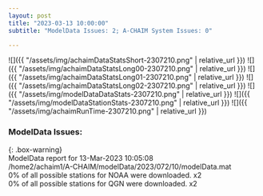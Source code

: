 ```yaml
---
layout: post
title: "2023-03-13 10:00:00"
subtitle: "ModelData Issues: 2; A-CHAIM System Issues: 0"

---
```


![]({{ "/assets/img/achaimDataStatsShort-2307210.png" | relative_url }})
![]({{ "/assets/img/achaimDataStatsLong00-2307210.png" | relative_url }})
![]({{ "/assets/img/achaimDataStatsLong01-2307210.png" | relative_url }})
![]({{ "/assets/img/achaimDataStatsLong02-2307210.png" | relative_url }})
![]({{ "/assets/img/modelDataDataStats-2307210.png" | relative_url }})
![]({{ "/assets/img/modelDataStationStats-2307210.png" | relative_url }})
![]({{ "/assets/img/achaimRunTime-2307210.png" | relative_url }})

### ModelData Issues:  
  
{: .box-warning}  
 ModelData report for 13-Mar-2023 10:05:08   
 /home2/achaim1/A-CHAIM/modelData/2023/072/10/modelData.mat   
 0% of all possible stations for NOAA were downloaded. x2   
 0% of all possible stations for QGN were downloaded. x2   
  


